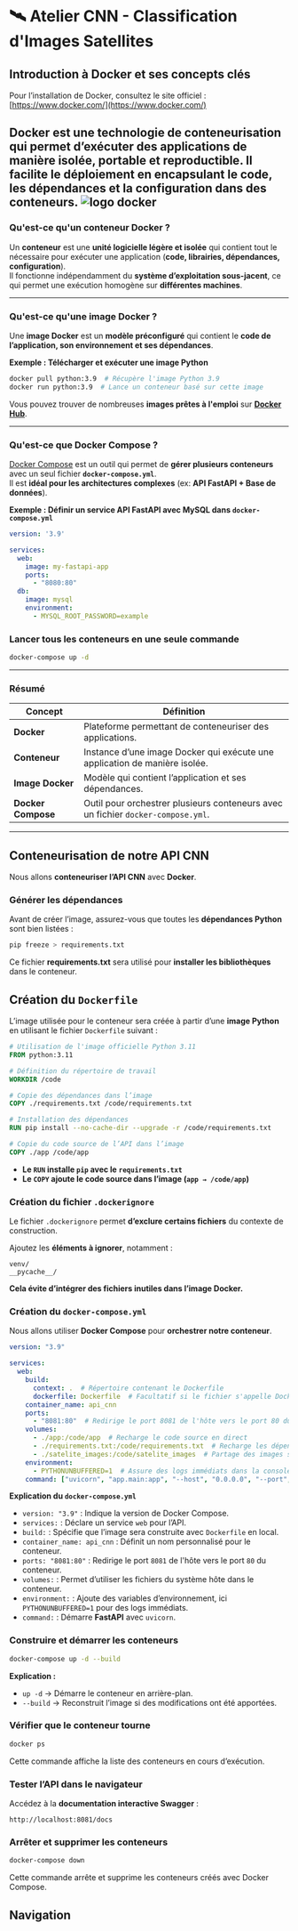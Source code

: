 # 🛰️ **Atelier CNN - Classification d'Images Satellites**  
## **Introduction à Docker et ses concepts clés**  

Pour l’installation de Docker, consultez le site officiel : [https://www.docker.com/](https://www.docker.com/)  

Docker est une **technologie de conteneurisation** qui permet d’exécuter des applications de manière **isolée, portable et reproductible**. Il facilite le déploiement en encapsulant **le code, les dépendances et la configuration** dans des **conteneurs**.
![logo docker](ressources/logo_docker.png)
---

### **Qu'est-ce qu'un conteneur Docker ?**  
Un **conteneur** est une **unité logicielle légère et isolée** qui contient tout le nécessaire pour exécuter une application (**code, librairies, dépendances, configuration**).  
Il fonctionne indépendamment du **système d’exploitation sous-jacent**, ce qui permet une exécution homogène sur **différentes machines**.

---

### **Qu'est-ce qu'une image Docker ?**  
Une **image Docker** est un **modèle préconfiguré** qui contient le **code de l’application, son environnement et ses dépendances**.  

**Exemple : Télécharger et exécuter une image Python**  
```bash
docker pull python:3.9  # Récupère l'image Python 3.9
docker run python:3.9  # Lance un conteneur basé sur cette image
```
Vous pouvez trouver de nombreuses **images prêtes à l'emploi** sur **[Docker Hub](https://hub.docker.com/)**.

---

### **Qu'est-ce que Docker Compose ?**  
[Docker Compose](https://docs.docker.com/compose/) est un outil qui permet de **gérer plusieurs conteneurs** avec un seul fichier **`docker-compose.yml`**.  
Il est **idéal pour les architectures complexes** (ex: **API FastAPI + Base de données**).

**Exemple : Définir un service API FastAPI avec MySQL dans `docker-compose.yml`**  
```yaml
version: '3.9'

services:
  web:
    image: my-fastapi-app
    ports:
      - "8080:80"
  db:
    image: mysql
    environment:
      - MYSQL_ROOT_PASSWORD=example
```
### **Lancer tous les conteneurs en une seule commande**  
```bash
docker-compose up -d
```

---

### **Résumé**
| **Concept** | **Définition** |
|------------|--------------|
| **Docker** | Plateforme permettant de conteneuriser des applications. |
| **Conteneur** | Instance d’une image Docker qui exécute une application de manière isolée. |
| **Image Docker** | Modèle qui contient l’application et ses dépendances. |
| **Docker Compose** | Outil pour orchestrer plusieurs conteneurs avec un fichier `docker-compose.yml`. |

---

## **Conteneurisation de notre API CNN**
Nous allons **conteneuriser l’API CNN** avec **Docker**.

### **Générer les dépendances**
Avant de créer l’image, assurez-vous que toutes les **dépendances Python** sont bien listées :
```bash
pip freeze > requirements.txt
```
Ce fichier **requirements.txt** sera utilisé pour **installer les bibliothèques** dans le conteneur.

## **Création du `Dockerfile`**
L’image utilisée pour le conteneur sera créée à partir d’une **image Python** en utilisant le fichier `Dockerfile` suivant :

```dockerfile
# Utilisation de l'image officielle Python 3.11
FROM python:3.11

# Définition du répertoire de travail
WORKDIR /code

# Copie des dépendances dans l’image
COPY ./requirements.txt /code/requirements.txt

# Installation des dépendances
RUN pip install --no-cache-dir --upgrade -r /code/requirements.txt

# Copie du code source de l’API dans l’image
COPY ./app /code/app
```
- **Le `RUN` installe `pip` avec le `requirements.txt`**  
- **Le `COPY` ajoute le code source dans l’image (`app → /code/app`)**

### **Création du fichier `.dockerignore`**
Le fichier `.dockerignore` permet **d’exclure certains fichiers** du contexte de construction.  

Ajoutez les **éléments à ignorer**, notamment :  
```
venv/
__pycache__/
```
**Cela évite d’intégrer des fichiers inutiles dans l’image Docker.**

### **Création du `docker-compose.yml`**
Nous allons utiliser **Docker Compose** pour **orchestrer notre conteneur**.

```yaml
version: "3.9"

services:
  web:
    build:
      context: .  # Répertoire contenant le Dockerfile
      dockerfile: Dockerfile  # Facultatif si le fichier s'appelle Dockerfile
    container_name: api_cnn
    ports:
      - "8081:80"  # Redirige le port 8081 de l'hôte vers le port 80 du conteneur
    volumes:
      - ./app:/code/app  # Recharge le code source en direct
      - ./requirements.txt:/code/requirements.txt  # Recharge les dépendances
      - ./satelite_images:/code/satelite_images  # Partage des images satellites
    environment:
      - PYTHONUNBUFFERED=1  # Assure des logs immédiats dans la console
    command: ["uvicorn", "app.main:app", "--host", "0.0.0.0", "--port", "80"]
```

**Explication du `docker-compose.yml`**
- `version: "3.9"` : Indique la version de Docker Compose.
- `services:` : Déclare un service `web` pour l’API.
- `build:` : Spécifie que l’image sera construite avec `Dockerfile` en local.
- `container_name: api_cnn` : Définit un nom personnalisé pour le conteneur.
- `ports: "8081:80"` : Redirige le port `8081` de l'hôte vers le port `80` du conteneur.
- `volumes:` : Permet d’utiliser les fichiers du système hôte dans le conteneur.
- `environment:` : Ajoute des variables d’environnement, ici `PYTHONUNBUFFERED=1` pour des logs immédiats.
- `command:` : Démarre **FastAPI** avec `uvicorn`.

### **Construire et démarrer les conteneurs**
```bash
docker-compose up -d --build
```

**Explication :**
- `up -d` → Démarre le conteneur en arrière-plan.
- `--build` → Reconstruit l’image si des modifications ont été apportées.

### **Vérifier que le conteneur tourne**
```bash
docker ps
```
Cette commande affiche la liste des conteneurs en cours d’exécution.

### **Tester l’API dans le navigateur**
Accédez à la **documentation interactive Swagger** :
```
http://localhost:8081/docs
```

### **Arrêter et supprimer les conteneurs**
```bash
docker-compose down
```
Cette commande arrête et supprime les conteneurs créés avec Docker Compose.

## Navigation
